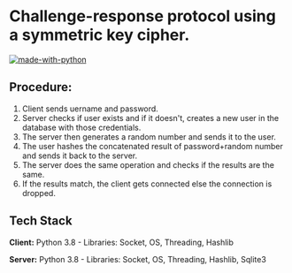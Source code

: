 # Challenge-response protocol using a symmetric key cipher.
[![made-with-python](https://img.shields.io/badge/Made%20with-Python-1f425f.svg)](https://www.python.org/)

## Procedure:
1. Client sends uername and password.
2. Server checks if user exists and if it doesn't, creates a new user in the database with those credentials.
3. The server then generates a random number and sends it to the user.
4. The user hashes the concatenated result of password+random number and sends it back to the server. 
5. The server does the same operation and checks if the results are the same.
6. If the results match, the client gets connected else the connection is dropped.
## Tech Stack

**Client:** Python 3.8 - Libraries: Socket, OS, Threading, Hashlib

**Server:** Python 3.8 - Libraries: Socket, OS, Threading, Hashlib, Sqlite3
